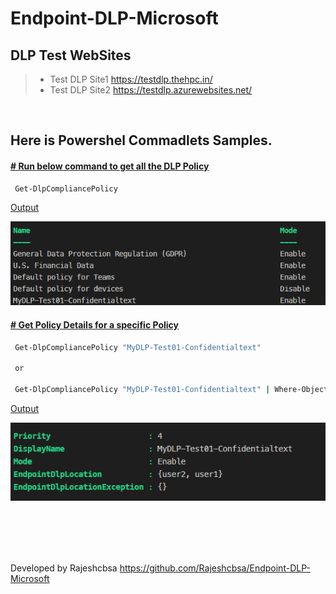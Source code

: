 # Endpoint-DLP-Microsoft
## DLP Test WebSites
> -   Test DLP Site1 https://testdlp.thehpc.in/ 
> - Test DLP Site2 https://testdlp.azurewebsites.net/

<br>

## Here is Powershel Commadlets Samples.

#### <u> # Run below command to get all the DLP Policy </u> 

```sh
 Get-DlpCompliancePolicy 

```
<u> Output </u>

 ![alt text](https://github.com/Rajeshcbsa/Endpoint-DLP-Microsoft/blob/main/img/output1.png?raw=true)

#### <u> # Get Policy Details for a specific Policy </u>
```sh
 Get-DlpCompliancePolicy "MyDLP-Test01-Confidentialtext"

 or

 Get-DlpCompliancePolicy "MyDLP-Test01-Confidentialtext" | Where-Object -Property EndpointDlpLocation -NE ""|Select-Object Priority,DisplayName,Mode,EndpointDlpLocation,EndpointDlpLocationException


```
<u> Output </u>
 
![alt text](https://github.com/Rajeshcbsa/Endpoint-DLP-Microsoft/blob/main/img/Output2.png?raw=true)
 

<br>
<br>
<br>
<br>


Developed by Rajeshcbsa
https://github.com/Rajeshcbsa/Endpoint-DLP-Microsoft
